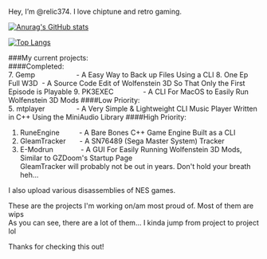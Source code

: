 Hey, I’m @relic374. I love chiptune and retro gaming. 

[![Anurag's GitHub stats](https://github-readme-stats.vercel.app/api?username=relic374&theme=cobalt)](https://github.com/anuraghazra/github-readme-stats)

[![Top Langs](https://github-readme-stats.vercel.app/api/top-langs/?username=relic374&hide=javascript&hide=assembly,html&layout=compact&theme=synthwave)](https://github.com/anuraghazra/github-readme-stats)

###My current projects:<br>
####Completed:<br>
7.  Gemp                     - A Easy Way to Back up Files Using a CLI
8.  One Ep Full W3D  - A Source Code Edit of Wolfenstein 3D So That Only the First Episode is Playable
9.  PK3EXEC               - A CLI For MacOS to Easily Run Wolfenstein 3D Mods
####Low Priority:<br>
5.  mtplayer                - A Very Simple & Lightweight CLI Music Player Written in C++ Using the MiniAudio Library
####High Priority:<br>
1.  RuneEngine          - A Bare Bones C++ Game Engine Built as a CLI
3.  GleamTracker       - A SN76489 (Sega Master System) Tracker 
10. E-Modrun              - A GUI For Easily Running Wolfenstein 3D Mods, Similar to GZDoom's Startup Page<br>
GleamTracker will probably not be out in years. Don't hold your breath heh...

I also upload various disassemblies of NES games.<br>

These are the projects I'm working on/am most proud of. Most of them are wips<br>
As you can see, there are a lot of them... I kinda jump from project to project lol<br>

Thanks for checking this out!
